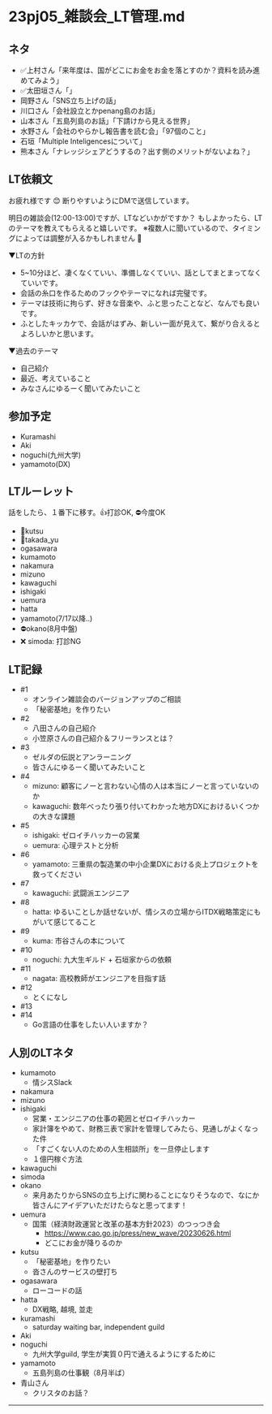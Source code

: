 # 23pj05_雑談会_LT管理.md

## ネタ
- ✅上村さん「来年度は、国がどこにお金をお金を落とすのか？資料を読み進めてみよう」
- ✅太田垣さん「」
- 岡野さん「SNS立ち上げの話」
- 川口さん「会社設立とかpenang島のお話」
- 山本さん「五島列島のお話」「下請けから見える世界」
- 水野さん「会社のやらかし報告書を読む会」「97個のこと」
- 石垣「Multiple Inteligencesについて」
- 熊本さん「ナレッジシェアどうするの？出す側のメリットがないよね？」

## LT依頼文
お疲れ様です :blush: 断りやすいようにDMで送信しています。

明日の雑談会(12:00-13:00)ですが、LTなどいかがですか？
もしよかったら、LTのテーマを教えてもらえると嬉しいです。
※複数人に聞いているので、タイミングによっては調整が入るかもしれません :pray:

▼LTの方針
- 5~10分ほど、凄くなくていい、準備しなくていい、話としてまとまってなくていいです。
- 会話の糸口を作るためのフックやテーマになれば完璧です。
- テーマは技術に拘らず、好きな音楽や、ふと思ったことなど、なんでも良いです。
- ふとしたキッカケで、会話がはずみ、新しい一面が見えて、繋がり合えるとよろしいかと思います。

▼過去のテーマ
- 自己紹介
- 最近、考えていること
- みなさんにゆるーく聞いてみたいこと

## 参加予定
- Kuramashi
- Aki
- noguchi(九州大学)
- yamamoto(DX)

## LTルーレット
話をしたら、１番下に移す。👍打診OK, ⛔️今度OK
- 🤔kutsu
- 🤔takada_yu
- ogasawara
- kumamoto
- nakamura
- mizuno
- kawaguchi
- ishigaki
- uemura
- hatta
- yamamoto(7/17以降..)
- ⛔️okano(8月中盤)
- ❌ simoda: 打診NG

## LT記録
- #1
  - オンライン雑談会のバージョンアップのご相談
  - 「秘密基地」を作りたい
- #2
  - 八田さんの自己紹介
  - 小笠原さんの自己紹介＆フリーランスとは？
- #3
  - ゼルダの伝説とアンラーニング
  - 皆さんにゆるーく聞いてみたいこと
- #4
  - mizuno: 顧客にノーと言わない心情の人は本当にノーと言っていないのか
  - kawaguchi: 数年べったり張り付いてわかった地方DXにおけるいくつかの大きな課題
- #5
  - ishigaki: ゼロイチハッカーの営業
  - uemura: 心理テストと分析
- #6
  - yamamoto: 三重県の製造業の中小企業DXにおける炎上プロジェクトを救ってください
- #7
  - kawaguchi: 武闘派エンジニア
- #8
  - hatta: ゆるいことしか話せないが、情シスの立場からITDX戦略策定にもがいて感じてること
- #9
  - kuma: 市谷さんの本について
- #10
  - noguchi: 九大生ギルド + 石垣家からの依頼
- #11
  - nagata: 高校教師がエンジニアを目指す話
- #12
  - とくになし
- #13
- #14
  - Go言語の仕事をしたい人いますか？


## 人別のLTネタ
- kumamoto
  - 情シスSlack
- nakamura
- mizuno
- ishigaki
  - 営業・エンジニアの仕事の範囲とゼロイチハッカー
  - 家計簿をやめて、財務三表で家計を管理してみたら、見通しがよくなった件
  - 「すごくない人のための人生相談所」を一旦停止します
  - １億円稼ぐ方法
- kawaguchi
- simoda
- okano
  - 来月あたりからSNSの立ち上げに関わることになりそうなので、なにか皆さんにアイデアいただけたらなと思ってます！
- uemura
  - 国策（経済財政運営と改革の基本方針2023）のつっつき会
    - https://www.cao.go.jp/press/new_wave/20230626.html
    - どこにお金が降りるのか
- kutsu
  - 「秘密基地」を作りたい
  - 沓さんのサービスの壁打ち
- ogasawara
  - ローコードの話
- hatta
  - DX戦略, 越境, 並走
- kuramashi
  - saturday waiting bar, independent guild
- Aki
- noguchi
  - 九州大学guild, 学生が実質０円で通えるようにするために
- yamamoto
  - 五島列島の仕事観（8月半ば）
- 青山さん
  - クリスタのお話？

---

